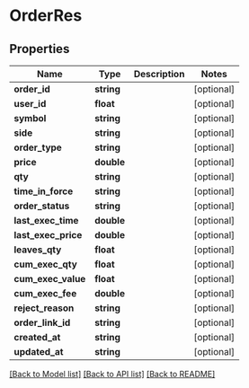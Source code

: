 # OrderRes

## Properties
Name | Type | Description | Notes
------------ | ------------- | ------------- | -------------
**order_id** | **string** |  | [optional] 
**user_id** | **float** |  | [optional] 
**symbol** | **string** |  | [optional] 
**side** | **string** |  | [optional] 
**order_type** | **string** |  | [optional] 
**price** | **double** |  | [optional] 
**qty** | **string** |  | [optional] 
**time_in_force** | **string** |  | [optional] 
**order_status** | **string** |  | [optional] 
**last_exec_time** | **double** |  | [optional] 
**last_exec_price** | **double** |  | [optional] 
**leaves_qty** | **float** |  | [optional] 
**cum_exec_qty** | **float** |  | [optional] 
**cum_exec_value** | **float** |  | [optional] 
**cum_exec_fee** | **double** |  | [optional] 
**reject_reason** | **string** |  | [optional] 
**order_link_id** | **string** |  | [optional] 
**created_at** | **string** |  | [optional] 
**updated_at** | **string** |  | [optional] 

[[Back to Model list]](../README.md#documentation-for-models) [[Back to API list]](../README.md#documentation-for-api-endpoints) [[Back to README]](../README.md)


